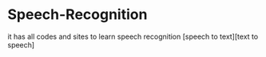 # Speech-Recognition
it has all codes and sites to learn speech recognition [speech to text][text to speech]
